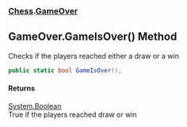 ### [Chess](Chess.md 'Chess').[GameOver](Chess.GameOver.md 'Chess.GameOver')

## GameOver.GameIsOver() Method

Checks if the players reached either a draw or a win

```csharp
public static bool GameIsOver();
```

#### Returns
[System.Boolean](https://docs.microsoft.com/en-us/dotnet/api/System.Boolean 'System.Boolean')  
True if the players reached draw or win